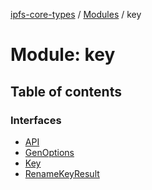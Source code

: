 [ipfs-core-types](../README.md) / [Modules](../modules.md) / key

# Module: key

## Table of contents

### Interfaces

- [API](../interfaces/key.API.md)
- [GenOptions](../interfaces/key.GenOptions.md)
- [Key](../interfaces/key.Key.md)
- [RenameKeyResult](../interfaces/key.RenameKeyResult.md)
